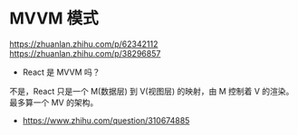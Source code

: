 # MVVM 模式

https://zhuanlan.zhihu.com/p/62342112
https://zhuanlan.zhihu.com/p/38296857

- React 是 MVVM 吗？

不是，React 只是一个 M(数据层) 到 V(视图层) 的映射，由 M 控制着 V 的渲染。最多算一个 MV 的架构。

- https://www.zhihu.com/question/310674885
